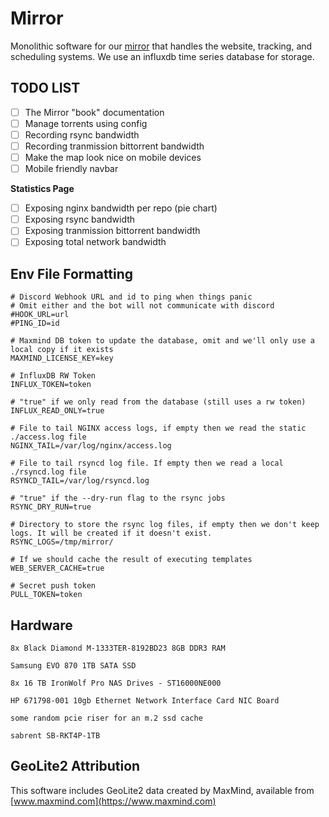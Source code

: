 # Mirror

Monolithic software for our [mirror](https://mirror.clarkson.edu) that handles the website, tracking, and scheduling systems. We use an influxdb time series database for storage.

## TODO LIST
- [ ] The Mirror "book" documentation
- [ ] Manage torrents using config
- [ ] Recording rsync bandwidth
- [ ] Recording tranmission bittorrent bandwidth
- [ ] Make the map look nice on mobile devices
- [ ] Mobile friendly navbar

**Statistics Page**
- [ ] Exposing nginx bandwidth per repo (pie chart)
- [ ] Exposing rsync bandwidth
- [ ] Exposing tranmission bittorrent bandwidth
- [ ] Exposing total network bandwidth

## Env File Formatting
```
# Discord Webhook URL and id to ping when things panic
# Omit either and the bot will not communicate with discord
#HOOK_URL=url
#PING_ID=id

# Maxmind DB token to update the database, omit and we'll only use a local copy if it exists
MAXMIND_LICENSE_KEY=key

# InfluxDB RW Token
INFLUX_TOKEN=token

# "true" if we only read from the database (still uses a rw token)
INFLUX_READ_ONLY=true

# File to tail NGINX access logs, if empty then we read the static ./access.log file
NGINX_TAIL=/var/log/nginx/access.log

# File to tail rsyncd log file. If empty then we read a local ./rsyncd.log file
RSYNCD_TAIL=/var/log/rsyncd.log

# "true" if the --dry-run flag to the rsync jobs
RSYNC_DRY_RUN=true

# Directory to store the rsync log files, if empty then we don't keep logs. It will be created if it doesn't exist.
RSYNC_LOGS=/tmp/mirror/

# If we should cache the result of executing templates
WEB_SERVER_CACHE=true

# Secret push token
PULL_TOKEN=token
```

## Hardware

```
8x Black Diamond M-1333TER-8192BD23 8GB DDR3 RAM

Samsung EVO 870 1TB SATA SSD

8x 16 TB IronWolf Pro NAS Drives - ST16000NE000

HP 671798-001 10gb Ethernet Network Interface Card NIC Board

some random pcie riser for an m.2 ssd cache

sabrent SB-RKT4P-1TB
```

## GeoLite2 Attribution

This software includes GeoLite2 data created by MaxMind, available from [www.maxmind.com](https://www.maxmind.com)
